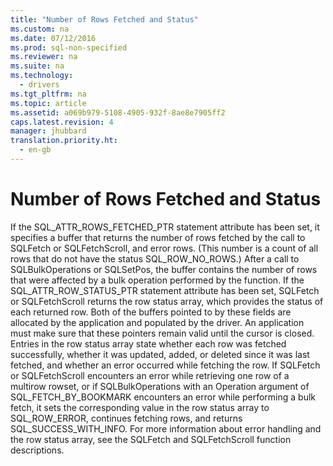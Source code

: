 ```yaml
---
title: "Number of Rows Fetched and Status"
ms.custom: na
ms.date: 07/12/2016
ms.prod: sql-non-specified
ms.reviewer: na
ms.suite: na
ms.technology: 
  - drivers
ms.tgt_pltfrm: na
ms.topic: article
ms.assetid: a069b979-5108-4905-932f-8ae8e7905ff2
caps.latest.revision: 4
manager: jhubbard
translation.priority.ht: 
  - en-gb
---
```

# Number of Rows Fetched and Status
<?xml version="1.0" encoding="utf-8"?>
<developerConceptualDocument xmlns="http://ddue.schemas.microsoft.com/authoring/2003/5" xmlns:xlink="http://www.w3.org/1999/xlink" xmlns:xsi="http://www.w3.org/2001/XMLSchema-instance" xsi:schemaLocation="http://ddue.schemas.microsoft.com/authoring/2003/5 http://dduestorage.blob.core.windows.net/ddueschema/developer.xsd">
  <introduction>
    <para>If the SQL_ATTR_ROWS_FETCHED_PTR statement attribute has been set, it specifies a buffer that returns the number of rows fetched by the call to <legacyBold>SQLFetch</legacyBold> or <legacyBold>SQLFetchScroll</legacyBold>, and error rows. (This number is a count of all rows that do not have the status SQL_ROW_NO_ROWS.) After a call to <legacyBold>SQLBulkOperations</legacyBold> or <legacyBold>SQLSetPos</legacyBold>, the buffer contains the number of rows that were affected by a bulk operation performed by the function. If the SQL_ATTR_ROW_STATUS_PTR statement attribute has been set, <legacyBold>SQLFetch</legacyBold> or <legacyBold>SQLFetchScroll</legacyBold> returns the <legacyItalic>row status array,</legacyItalic> which provides the status of each returned row. Both of the buffers pointed to by these fields are allocated by the application and populated by the driver. An application must make sure that these pointers remain valid until the cursor is closed.</para>
    <para>Entries in the row status array state whether each row was fetched successfully, whether it was updated, added, or deleted since it was last fetched, and whether an error occurred while fetching the row. If <legacyBold>SQLFetch</legacyBold> or <legacyBold>SQLFetchScroll</legacyBold> encounters an error while retrieving one row of a multirow rowset, or if <legacyBold>SQLBulkOperations</legacyBold> with an <legacyItalic>Operation</legacyItalic> argument of SQL_FETCH_BY_BOOKMARK encounters an error while performing a bulk fetch, it sets the corresponding value in the row status array to SQL_ROW_ERROR, continues fetching rows, and returns SQL_SUCCESS_WITH_INFO. For more information about error handling and the row status array, see the <legacyLink xlink:href="6c6611d2-bc6a-4390-87c9-1c5dd9cfe07c">SQLFetch</legacyLink> and <legacyLink xlink:href="c0243667-428c-4dda-ae91-3c307616a1ac">SQLFetchScroll</legacyLink> function descriptions.</para>
  </introduction>
  <relatedTopics />
</developerConceptualDocument>